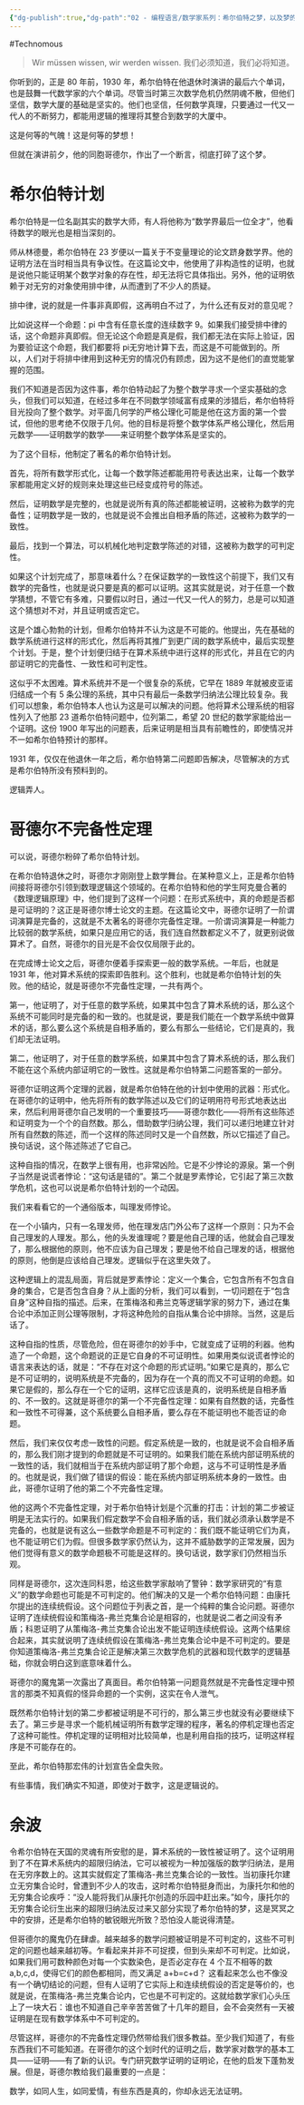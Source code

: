 ```yaml
---
{"dg-publish":true,"dg-path":"02 - 编程语言/数学家系列：希尔伯特之梦，以及梦的破灭.md","permalink":"/02 - 编程语言/数学家系列：希尔伯特之梦，以及梦的破灭/","created":"2023-12-14T14:24:09.000+08:00","updated":"2025-03-21T15:39:07.103+08:00"}
---
```


#Technomous

> Wir müssen wissen, wir werden wissen.
> 我们必须知道，我们必将知道。

你听到的，正是 80 年前，1930 年，希尔伯特在他退休时演讲的最后六个单词，也是鼓舞一代数学家的六个单词。尽管当时第三次数学危机仍然阴魂不散，但他们坚信，数学大厦的基础是坚实的。他们也坚信，任何数学真理，只要通过一代又一代人的不断努力，都能用逻辑的推理将其整合到数学的大厦中。

这是何等的气魄！这是何等的梦想！

但就在演讲前夕，他的同胞哥德尔，作出了一个断言，彻底打碎了这个梦。

# 希尔伯特计划

希尔伯特是一位名副其实的数学大师，有人将他称为“数学界最后一位全才”，他看待数学的眼光也是相当深刻的。

师从林德曼，希尔伯特在 23 岁便以一篇关于不变量理论的论文跻身数学界。他的证明方法在当时相当具有争议性。在这篇论文中，他使用了非构造性的证明，也就是说他只能证明某个数学对象的存在性，却无法将它具体指出。另外，他的证明依赖于对无穷的对象使用排中律，从而遭到了不少人的质疑。

排中律，说的就是一件事非真即假，这再明白不过了，为什么还有反对的意见呢？

比如说这样一个命题：pi 中含有任意长度的连续数字 9。如果我们接受排中律的话，这个命题非真即假。但无论这个命题是真是假，我们都无法在实际上验证，因为要验证这个命题，我们都要将 pi无穷地计算下去，而这是不可能做到的。所以，人们对于将排中律用到这种无穷的情况仍有顾虑，因为这不是他们的直觉能掌握的范围。

我们不知道是否因为这件事，希尔伯特动起了为整个数学寻求一个坚实基础的念头，但我们可以知道，在经过多年在不同数学领域富有成果的涉猎后，希尔伯特将目光投向了整个数学。对平面几何学的严格公理化可能是他在这方面的第一个尝试，但他的思考绝不仅限于几何。他的目标是将整个数学体系严格公理化，然后用元数学——证明数学的数学——来证明整个数学体系是坚实的。

为了这个目标，他制定了著名的希尔伯特计划。

首先，将所有数学形式化，让每一个数学陈述都能用符号表达出来，让每一个数学家都能用定义好的规则来处理这些已经变成符号的陈述。

然后，证明数学是完整的，也就是说所有真的陈述都能被证明，这被称为数学的完备性；证明数学是一致的，也就是说不会推出自相矛盾的陈述，这被称为数学的一致性。

最后，找到一个算法，可以机械化地判定数学陈述的对错，这被称为数学的可判定性。

如果这个计划完成了，那意味着什么？在保证数学的一致性这个前提下，我们又有数学的完备性，也就是说只要是真的都可以证明。这其实就是说，对于任意一个数学猜想，不管它有多难，只要假以时日，通过一代又一代人的努力，总是可以知道这个猜想对不对，并且证明或否定它。

这是个雄心勃勃的计划，但希尔伯特并不认为这是不可能的。他提出，先在基础的数学系统进行这样的形式化，然后再将其推广到更广阔的数学系统中，最后实现整个计划。于是，整个计划便归结于在算术系统中进行这样的形式化，并且在它的内部证明它的完备性、一致性和可判定性。

这似乎不太困难。算术系统并不是一个很复杂的系统，它早在 1889 年就被皮亚诺归结成一个有 5 条公理的系统，其中只有最后一条数学归纳法公理比较复杂。我们可以想象，希尔伯特本人也认为这是可以解决的问题。他将算术公理系统的相容性列入了他那 23 道希尔伯特问题中，位列第二，希望 20 世纪的数学家能给出一个证明。这份 1900 年写出的问题表，后来证明是相当具有前瞻性的，即使情况并不一如希尔伯特预计的那样。

1931 年，仅仅在他退休一年之后，希尔伯特第二问题即告解决，尽管解决的方式是希尔伯特所没有预料到的。

逻辑弄人。

# 哥德尔不完备性定理

可以说，哥德尔粉碎了希尔伯特计划。

在希尔伯特退休之时，哥德尔才刚刚登上数学舞台。在某种意义上，正是希尔伯特间接将哥德尔引领到数理逻辑这个领域的。在希尔伯特和他的学生阿克曼合著的《数理逻辑原理》中，他们提到了这样一个问题：在形式系统中，真的命题是否都是可证明的？这正是哥德尔博士论文的主题。在这篇论文中，哥德尔证明了一阶谓词演算是完备的，这就是不太著名的哥德尔完备性定理。一阶谓词演算是一种能力比较弱的数学系统，如果只是应用它的话，我们连自然数都定义不了，就更别说做算术了。自然，哥德尔的目光是不会仅仅局限于此的。

在完成博士论文之后，哥德尔便着手探索更一般的数学系统。一年后，也就是 1931 年，他对算术系统的探索即告胜利。这个胜利，也就是希尔伯特计划的失败。他的结论，就是哥德尔不完备性定理，一共有两个。

第一，他证明了，对于任意的数学系统，如果其中包含了算术系统的话，那么这个系统不可能同时是完备的和一致的。也就是说，要是我们能在一个数学系统中做算术的话，那么要么这个系统是自相矛盾的，要么有那么一些结论，它们是真的，我们却无法证明。

第二，他证明了，对于任意的数学系统，如果其中包含了算术系统的话，那么我们不能在这个系统内部证明它的一致性。这就是希尔伯特第二问题答案的一部分。

哥德尔证明这两个定理的武器，就是希尔伯特在他的计划中使用的武器：形式化。在哥德尔的证明中，他先将所有的数学陈述以及它们的证明用符号形式地表达出来，然后利用哥德尔自己发明的一个重要技巧——哥德尔数化——将所有这些陈述和证明变为一个个的自然数。那么，借助数学归纳公理，我们可以递归地建立针对所有自然数的陈述，而一个这样的陈述同时又是一个自然数，所以它描述了自己。换句话说，这个陈述陈述了它自己。

这种自指的情况，在数学上很有用，也非常凶险。它是不少悖论的源泉。第一个例子当然是说谎者悖论：“这句话是错的”。第二个就是罗素悖论，它引起了第三次数学危机，这也可以说是希尔伯特计划的一个动因。

我们来看看它的一个通俗版本，叫理发师悖论。

在一个小镇内，只有一名理发师，他在理发店门外公布了这样一个原则：只为不会自己理发的人理发。那么，他的头发谁理呢？要是他自己理的话，他就会自己理发了，那么根据他的原则，他不应该为自己理发；要是他不给自己理发的话，根据他的原则，他倒是应该给自己理发。逻辑似乎在这里失效了。

这种逻辑上的混乱局面，背后就是罗素悖论：定义一个集合，它包含所有不包含自身的集合，它是否包含自身？从上面的分析，我们可以看到，一切问题在于“包含自身”这种自指的描述。后来，在策梅洛和弗兰克等逻辑学家的努力下，通过在集合论中添加正则公理等限制，才将这种危险的自指从集合论中排除。当然，这是后话了。

这种自指的性质，尽管危险，但在哥德尔的妙手中，它就变成了证明的利器。他构造了一个命题，这个命题说的正是它自身的不可证明性。如果用类似说谎者悖论的语言来表达的话，就是：“不存在对这个命题的形式证明。”如果它是真的，那么它是不可证明的，说明系统是不完备的，因为存在一个真的而又不可证明的命题。如果它是假的，那么存在一个它的证明，这样它应该是真的，说明系统是自相矛盾的、不一致的。这就是哥德尔的第一个不完备性定理：如果有自然数的话，完备性和一致性不可得兼，这个系统要么自相矛盾，要么存在不能证明也不能否证的命题。

然后，我们来仅仅考虑一致性的问题。假定系统是一致的，也就是说不会自相矛盾的，那么我们刚才提到的命题就是不可证明的。如果我们能在系统内部证明系统的一致性的话，我们就相当于在系统内部证明了那个命题，这与不可证明性是矛盾的。也就是说，我们做了错误的假设：能在系统内部证明系统本身的一致性。由此，哥德尔证明了他的第二个不完备性定理。

他的这两个不完备性定理，对于希尔伯特计划是个沉重的打击：计划的第二步被证明是无法实行的。如果我们假定数学不会自相矛盾的话，我们就必须承认数学是不完备的，也就是说有这么一些数学命题是不可判定的：我们既不能证明它们为真，也不能证明它们为假。但很多数学家仍然认为，这并不威胁数学的正常发展，因为他们觉得有意义的数学命题极不可能是这样的。换句话说，数学家们仍然相当乐观。

同样是哥德尔，这次连同科恩，给这些数学家敲响了警钟：数学家研究的“有意义”的数学命题也可能是不可判定的。他们解决的又是一个希尔伯特问题：由康托尔提出的连续统假设。这个问题位于列表之首，是一个纯粹的集合论问题。哥德尔证明了连续统假设和策梅洛-弗兰克集合论是相容的，也就是说二者之间没有矛盾；科恩证明了从策梅洛-弗兰克集合论出发不能证明连续统假设。这两个结果综合起来，其实就说明了连续统假设在策梅洛-弗兰克集合论中是不可判定的。要是你知道策梅洛-弗兰克集合论正是解决第三次数学危机的武器和现代数学的逻辑基础，你就会明白这到底意味着什么。

哥德尔的魔鬼第一次露出了真面目。希尔伯特第一问题竟然就是不完备性定理中预言的那类不知真假的怪异命题的一个实例，这实在令人泄气。

既然希尔伯特计划的第二步都被证明是不可行的，那么第三步也就没有必要继续下去了。第三步是寻求一个能机械证明所有数学定理的程序，著名的停机定理也否定了这种可能性。停机定理的证明相对比较简单，也是利用自指的技巧，证明这样程序是不可能存在的。

至此，希尔伯特那宏伟的计划宣告全盘失败。

有些事情，我们确实不知道，即使对于数字，这是逻辑说的。

# 余波

令希尔伯特在天国的灵魂有所安慰的是，算术系统的一致性被证明了。这个证明用到了不在算术系统内的超限归纳法，它可以被视为一种加强版的数学归纳法，是用在无穷序数上的。这其实就假定了策梅洛-弗兰克集合论的一致性。当初康托尔建立无穷集合论时，曾遭到不少人的攻击，这时希尔伯特挺身而出，为康托尔和他的无穷集合论疾呼：“没人能将我们从康托尔创造的乐园中赶出来。”如今，康托尔的无穷集合论衍生出来的超限归纳法反过来又部分实现了希尔伯特的梦，这是冥冥之中的安排，还是希尔伯特的敏锐眼光所致？恐怕没人能说得清楚。

但哥德尔的魔鬼仍在肆虐。越来越多的数学问题被证明是不可判定的，这些不可判定的问题也越来越初等。乍看起来并非不可捉摸，但到头来却不可判定。比如说，如果我们用可数种颜色对每一个实数染色，是否必定存在 4 个互不相等的数 a,b,c,d，使得它们的颜色都相同，而又满足 a+b=c+d？ 这看起来怎么也不像没有一个确切结论的问题，但有人证明了它实际上和连续统假设的否定是等价的，也就是说，在策梅洛-弗兰克集合论内，它也是不可判定的。这就给数学家们心头压上了一块大石：谁也不知道自己辛辛苦苦做了十几年的题目，会不会突然有一天被证明是在现有数学体系中不可判定的。

尽管这样，哥德尔的不完备性定理仍然带给我们很多教益。至少我们知道了，有些东西我们不可能知道。在哥德尔的这个划时代的证明之后，数学家对数学的基本工具——证明——有了新的认识。专门研究数学证明的证明论，在他的启发下蓬勃发展。但是，哥德尔教给我们最重要的一点是：

数学，如同人生，如同爱情，有些东西是真的，你却永远无法证明。